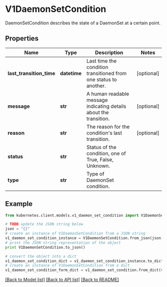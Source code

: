 # V1DaemonSetCondition

DaemonSetCondition describes the state of a DaemonSet at a certain point.

## Properties

Name | Type | Description | Notes
------------ | ------------- | ------------- | -------------
**last_transition_time** | **datetime** | Last time the condition transitioned from one status to another. | [optional] 
**message** | **str** | A human readable message indicating details about the transition. | [optional] 
**reason** | **str** | The reason for the condition&#39;s last transition. | [optional] 
**status** | **str** | Status of the condition, one of True, False, Unknown. | 
**type** | **str** | Type of DaemonSet condition. | 

## Example

```python
from kubernetes.client.models.v1_daemon_set_condition import V1DaemonSetCondition

# TODO update the JSON string below
json = "{}"
# create an instance of V1DaemonSetCondition from a JSON string
v1_daemon_set_condition_instance = V1DaemonSetCondition.from_json(json)
# print the JSON string representation of the object
print V1DaemonSetCondition.to_json()

# convert the object into a dict
v1_daemon_set_condition_dict = v1_daemon_set_condition_instance.to_dict()
# create an instance of V1DaemonSetCondition from a dict
v1_daemon_set_condition_form_dict = v1_daemon_set_condition.from_dict(v1_daemon_set_condition_dict)
```
[[Back to Model list]](../README.md#documentation-for-models) [[Back to API list]](../README.md#documentation-for-api-endpoints) [[Back to README]](../README.md)


